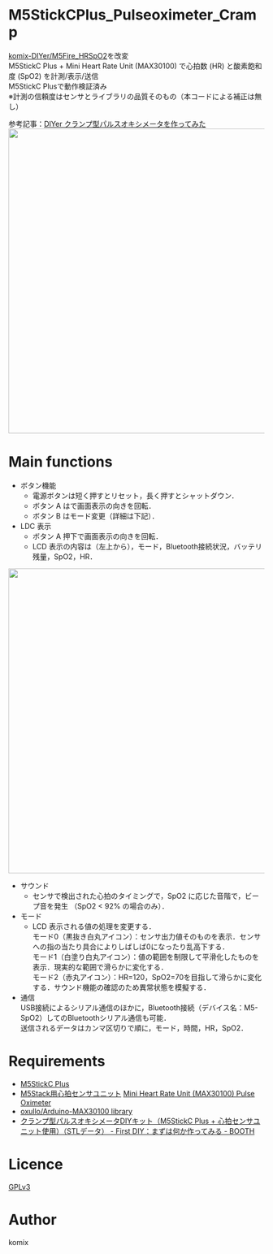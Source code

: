 # M5StickCPlus_Pulseoximeter_Cramp  
[komix-DIYer/M5Fire_HRSpO2](https://github.com/komix-DIYer/M5Fire_HRSpO2)を改変  
M5StickC Plus + Mini Heart Rate Unit (MAX30100) で心拍数 (HR) と酸素飽和度 (SpO2) を計測/表示/送信  
M5StickC Plusで動作検証済み  
※計測の信頼度はセンサとライブラリの品質そのもの（本コードによる補正は無し）  
  
参考記事：[DIYer クランプ型パルスオキシメータを作ってみた](http://twinklesmile.blog42.fc2.com/blog-entry-476.html)  
<img src="https://user-images.githubusercontent.com/25588291/179397123-c3dec917-65ef-4b4e-8a3a-d44349f6b16d.jpg" width="600">  

# Main functions  
- ボタン機能
  - 電源ボタンは短く押すとリセット，長く押すとシャットダウン．
  - ボタン A はで画面表示の向きを回転．
  - ボタン B はモード変更（詳細は下記）．
- LDC 表示
  - ボタン A 押下で画面表示の向きを回転．
  - LCD 表示の内容は（左上から），モード，Bluetooth接続状況，バッテリ残量，SpO2，HR．
<img src="https://user-images.githubusercontent.com/25588291/179397163-7d8a0444-9eab-47ab-902e-3571e4d545b4.jpg" width="600">  

- サウンド
  - センサで検出された心拍のタイミングで，SpO2 に応じた音階で，ビープ音を発生 （SpO2 < 92% の場合のみ）．
- モード
  - LCD 表示される値の処理を変更する．  
    モード0（黒抜き白丸アイコン）：センサ出力値そのものを表示．センサへの指の当たり具合によりしばしば0になったり乱高下する．  
    モード1（白塗り白丸アイコン）：値の範囲を制限して平滑化したものを表示．現実的な範囲で滑らかに変化する．  
    モード2（赤丸アイコン）：HR=120，SpO2=70を目指して滑らかに変化する．サウンド機能の確認のため異常状態を模擬する．
- 通信  
  USB接続によるシリアル通信のほかに，Bluetooth接続（デバイス名：M5-SpO2）してのBluetoothシリアル通信も可能．  
  送信されるデータはカンマ区切りで順に，モード，時間，HR，SpO2．

# Requirements
- [M5StickC Plus](https://www.switch-science.com/catalog/6470/)
- [M5Stack用心拍センサユニット](https://www.switch-science.com/catalog/5695/)
  [Mini Heart Rate Unit (MAX30100) Pulse Oximeter](https://m5stack-store.myshopify.com/products/mini-heart-unit)
- [oxullo/Arduino-MAX30100 library](https://github.com/oxullo/Arduino-MAX30100)
- [クランプ型パルスオキシメータDIYキット（M5StickC Plus + 心拍センサユニット使用）（STLデータ） - First DIY：まずは何か作ってみる - BOOTH](https://first-diy.booth.pm/items/4010143)

# Licence
[GPLv3](https://github.com/komix-DIYer/M5StickCPlus_Pulseoximeter_Cramp/blob/master/LICENSE)

# Author
komix
